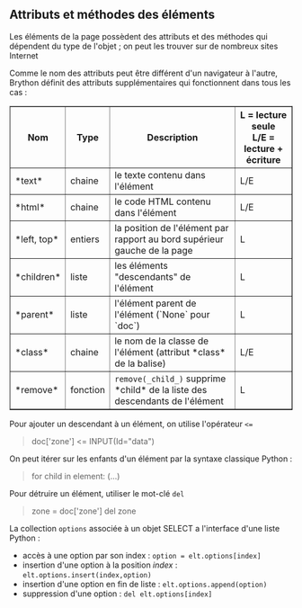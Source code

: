 Attributs et méthodes des éléments
----------------------------------

Les éléments de la page possèdent des attributs et des méthodes qui dépendent du type de l'objet ; on peut les trouver sur de nombreux sites Internet

Comme le nom des attributs peut être différent d'un navigateur à l'autre, Brython définit des attributs supplémentaires qui fonctionnent dans tous les cas :

<table border=1 cellpadding=3>
<tr>
<th>Nom</th><th>Type</th><th>Description</th><th>L = lecture seule<br>L/E = lecture + écriture</th>
</tr>
<tr>
<td>*text*</td><td>chaine</td><td>le texte contenu dans l'élément</td><td>L/E</td>
</tr>
<tr>
<td>*html*</td><td>chaine</td><td>le code HTML  contenu dans l'élément</td><td>L/E</td>
</tr>
<tr>
<td>*left, top*</td><td>entiers</td><td>la position de l'élément par rapport au bord supérieur gauche de la page</td><td>L</td>
</tr>
<tr>
<td>*children*</td><td>liste</td><td>les éléments "descendants" de l'élément</td><td>L</td>
</tr>
<tr>
<td>*parent*</td><td>liste</td><td>l'élément parent de l'élément (`None` pour `doc`)</td><td>L</td>
</tr>
<tr>
<td>*class*</td><td>chaine</td><td>le nom de la classe de l'élément (attribut *class* de la balise)</td><td>L/E</td>
</tr>
<tr>
<td>*remove*</td><td>fonction</td><td><code>remove(_child_)</code> supprime *child* de la liste des descendants de l'élément</td><td>L</td>
</tr>
</table>

Pour ajouter un descendant à un élément, on utilise l'opérateur `<=` 

>    doc['zone'] <= INPUT(Id="data")

On peut itérer sur les enfants d'un élément par la syntaxe classique Python : 
>    for child in element:
>        (...)

Pour détruire un élément, utiliser le mot-clé `del`
>    zone = doc['zone']
>    del zone

La collection `options` associée à un objet SELECT a l'interface d'une liste Python :
 - accès à une option par son index : `option = elt.options[index]`
 - insertion d'une option à la position _index_ : `elt.options.insert(index,option)`
 - insertion d'une option en fin de liste : `elt.options.append(option)`
 - suppression d'une option : `del elt.options[index]`
